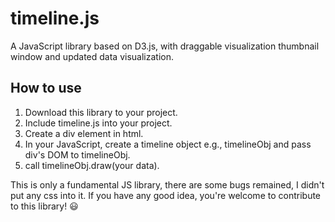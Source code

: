 # timeline.js
A JavaScript library based on D3.js, with draggable visualization thumbnail window and updated data visualization.

## How to use
1. Download this library to your project.
2. Include timeline.js into your project.
3. Create a div element in html.
4. In your JavaScript, create a timeline object e.g., timelineObj and pass div's DOM to timelineObj.
5. call timelineObj.draw(your data).

This is only a fundamental JS library, there are some bugs remained, I didn't put any css into it. If you have any good idea, you're welcome to contribute to this library! 😃
